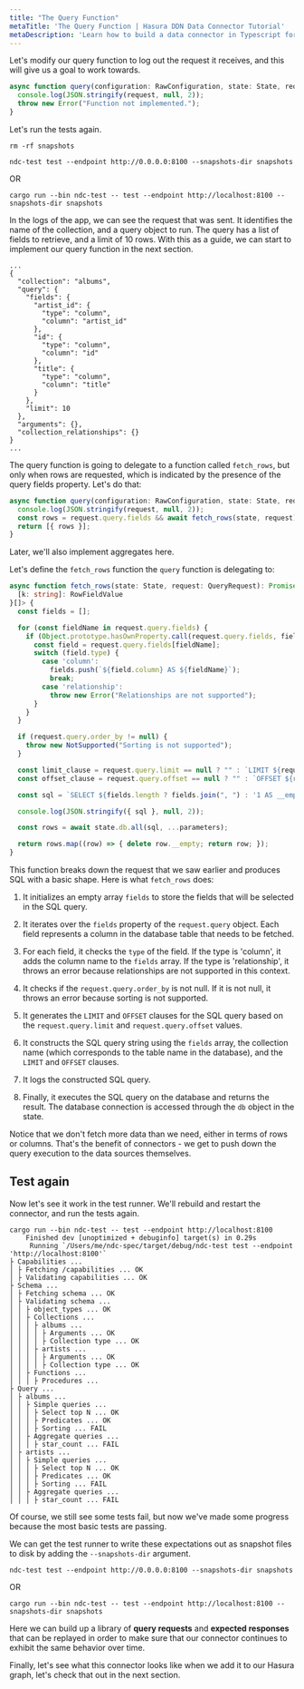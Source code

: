 ```yaml
---
title: "The Query Function"
metaTitle: 'The Query Function | Hasura DDN Data Connector Tutorial'
metaDescription: 'Learn how to build a data connector in Typescript for Hasura DDN'
---
```


Let's modify our query function to log out the request it receives, and this will give us a goal to work towards.

```typescript
async function query(configuration: RawConfiguration, state: State, request: QueryRequest): Promise<QueryResponse> {
  console.log(JSON.stringify(request, null, 2));
  throw new Error("Function not implemented.");
}
```

Let's run the tests again.

```shell
rm -rf snapshots
```

```shell
ndc-test test --endpoint http://0.0.0.0:8100 --snapshots-dir snapshots
```

OR
```shell
cargo run --bin ndc-test -- test --endpoint http://localhost:8100 --snapshots-dir snapshots
```

In the logs of the app, we can see the request
that was sent. It identifies the name of the collection, and a query object to run. The query has a list of fields
to retrieve, and a limit of 10 rows. With this as a guide, we can start to implement our query function in the next
section.

```text
...
{
  "collection": "albums",
  "query": {
    "fields": {
      "artist_id": {
        "type": "column",
        "column": "artist_id"
      },
      "id": {
        "type": "column",
        "column": "id"
      },
      "title": {
        "type": "column",
        "column": "title"
      }
    },
    "limit": 10
  },
  "arguments": {},
  "collection_relationships": {}
}
...
```

The query function is going to delegate to a function called `fetch_rows`, but only when rows are requested, which is
indicated by the presence of the query fields property. Let's do that:

```typescript
async function query(configuration: RawConfiguration, state: State, request: QueryRequest): Promise<QueryResponse> {
  console.log(JSON.stringify(request, null, 2));
  const rows = request.query.fields && await fetch_rows(state, request);
  return [{ rows }];
}
```

Later, we'll also implement aggregates here.

Let's define the `fetch_rows` function the `query` function is delegating to:

```typescript
async function fetch_rows(state: State, request: QueryRequest): Promise<{
  [k: string]: RowFieldValue
}[]> {
  const fields = [];

  for (const fieldName in request.query.fields) {
    if (Object.prototype.hasOwnProperty.call(request.query.fields, fieldName)) {
      const field = request.query.fields[fieldName];
      switch (field.type) {
        case 'column':
          fields.push(`${field.column} AS ${fieldName}`);
          break;
        case 'relationship':
          throw new Error("Relationships are not supported");
      }
    }
  }

  if (request.query.order_by != null) {
    throw new NotSupported("Sorting is not supported");
  }

  const limit_clause = request.query.limit == null ? "" : `LIMIT ${request.query.limit}`;
  const offset_clause = request.query.offset == null ? "" : `OFFSET ${request.query.offset}`;

  const sql = `SELECT ${fields.length ? fields.join(", ") : '1 AS __empty'} FROM ${request.collection} ${limit_clause} ${offset_clause}`;

  console.log(JSON.stringify({ sql }, null, 2));

  const rows = await state.db.all(sql, ...parameters);

  return rows.map((row) => { delete row.__empty; return row; });
}
```
This function breaks down the request that we saw earlier and produces SQL with a basic shape. Here is what `fetch_rows` 
does: 

1. It initializes an empty array `fields` to store the fields that will be selected in the SQL query.

2. It iterates over the `fields` property of the `request.query` object. Each field represents a column in the database 
table that needs to be fetched.

3. For each field, it checks the `type` of the field. If the type is 'column', it adds the column name to the `fields` 
array. If the type is 'relationship', it throws an error because relationships are not supported in this context.

4. It checks if the `request.query.order_by` is not null. If it is not null, it throws an error because sorting is 
not supported.

5. It generates the `LIMIT` and `OFFSET` clauses for the SQL query based on the `request.query.limit` and 
`request.query.offset` values.

6. It constructs the SQL query string using the `fields` array, the collection name (which corresponds to the table 
name in the database), and the `LIMIT` and `OFFSET` clauses.

7. It logs the constructed SQL query.

8. Finally, it executes the SQL query on the database and returns the result. The database connection is accessed 
through the `db` object in the state.

Notice that we don't fetch more data than we need, either in terms of rows or columns. That's the benefit of 
connectors - we get to push down the query execution to the data sources themselves.


## Test again

Now let's see it work in the test runner. We'll rebuild and restart the connector, and run the tests again.

```text
cargo run --bin ndc-test -- test --endpoint http://localhost:8100
    Finished dev [unoptimized + debuginfo] target(s) in 0.29s
     Running `/Users/me/ndc-spec/target/debug/ndc-test test --endpoint 'http://localhost:8100'`
├ Capabilities ...
│ ├ Fetching /capabilities ... OK
│ ├ Validating capabilities ... OK
├ Schema ...
│ ├ Fetching schema ... OK
│ ├ Validating schema ...
│ │ ├ object_types ... OK
│ │ ├ Collections ...
│ │ │ ├ albums ...
│ │ │ │ ├ Arguments ... OK
│ │ │ │ ├ Collection type ... OK
│ │ │ ├ artists ...
│ │ │ │ ├ Arguments ... OK
│ │ │ │ ├ Collection type ... OK
│ │ ├ Functions ...
│ │ │ ├ Procedures ...
├ Query ...
│ ├ albums ...
│ │ ├ Simple queries ...
│ │ │ ├ Select top N ... OK
│ │ │ ├ Predicates ... OK
│ │ │ ├ Sorting ... FAIL
│ │ ├ Aggregate queries ...
│ │ │ ├ star_count ... FAIL
│ ├ artists ...
│ │ ├ Simple queries ...
│ │ │ ├ Select top N ... OK
│ │ │ ├ Predicates ... OK
│ │ │ ├ Sorting ... FAIL
│ │ ├ Aggregate queries ...
│ │ │ ├ star_count ... FAIL
```

[//]: # (TODO - why are predicates passing here? They have not been implemented)

Of course, we still see some tests fail, but now we've made some progress because the most basic tests are passing.

We can get the test runner to write these expectations out as snapshot files to disk by adding the `--snapshots-dir` 
argument.

```shell
ndc-test test --endpoint http://0.0.0.0:8100 --snapshots-dir snapshots
```

OR
```shell
cargo run --bin ndc-test -- test --endpoint http://localhost:8100 --snapshots-dir snapshots
```

Here we can build up a library of **query requests** and **expected responses** that can be replayed in order to make 
sure that our connector continues to exhibit the same behavior over time.

Finally, let's see what this connector looks like when we add it to our Hasura graph, let's check that out in the 
next section. 


